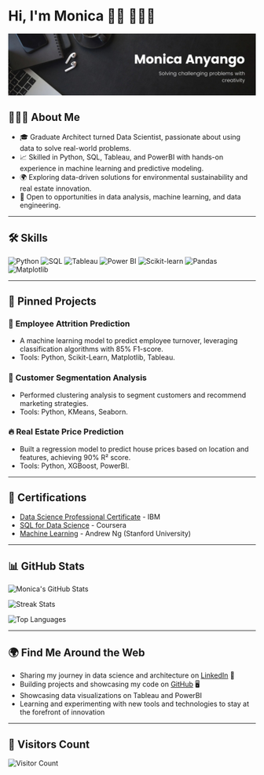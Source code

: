 # Hi, I'm Monica 👋🏾 👩🏾‍💻

<img src="Banner.jpeg" alt="banner that says Monica Anyango - Data Scientist solving challenging problems with creativity">

## 👩🏾‍💻 About Me
- 🎓 Graduate Architect turned Data Scientist, passionate about using data to solve real-world problems.
- 📈 Skilled in Python, SQL, Tableau, and PowerBI with hands-on experience in machine learning and predictive modeling.
- 🌍 Exploring data-driven solutions for environmental sustainability and real estate innovation.
- 💼 Open to opportunities in data analysis, machine learning, and data engineering.

---

## 🛠️ Skills
![Python](https://img.shields.io/badge/Python-3776AB?style=for-the-badge&logo=python&logoColor=white)
![SQL](https://img.shields.io/badge/SQL-005C84?style=for-the-badge&logo=postgresql&logoColor=white)
![Tableau](https://img.shields.io/badge/Tableau-E97627?style=for-the-badge&logo=tableau&logoColor=white)
![Power BI](https://img.shields.io/badge/PowerBI-F2C811?style=for-the-badge&logo=power-bi&logoColor=black)
![Scikit-learn](https://img.shields.io/badge/Scikit--learn-F7931E?style=for-the-badge&logo=scikit-learn&logoColor=white)
![Pandas](https://img.shields.io/badge/Pandas-150458?style=for-the-badge&logo=pandas&logoColor=white)
![Matplotlib](https://img.shields.io/badge/Matplotlib-0076A8?style=for-the-badge&logoColor=white)

---

## 📌 Pinned Projects

### 🌟 **Employee Attrition Prediction**
- A machine learning model to predict employee turnover, leveraging classification algorithms with 85% F1-score.
- Tools: Python, Scikit-Learn, Matplotlib, Tableau.

### 🚀 **Customer Segmentation Analysis**
- Performed clustering analysis to segment customers and recommend marketing strategies.
- Tools: Python, KMeans, Seaborn.

### 🔥 **Real Estate Price Prediction**
- Built a regression model to predict house prices based on location and features, achieving 90% R² score.
- Tools: Python, XGBoost, PowerBI.

---

## 📜 Certifications
- [Data Science Professional Certificate](https://example.com) - IBM
- [SQL for Data Science](https://example.com) - Coursera
- [Machine Learning](https://example.com) - Andrew Ng (Stanford University)

---
## 📊 GitHub Stats

![Monica's GitHub Stats](https://github-readme-stats.vercel.app/api?username=MONISH254&show_icons=true&theme=default&count_private=true)

![Streak Stats](https://github-readme-streak-stats.herokuapp.com/?user=MONISH254&theme=default)

![Top Languages](https://github-readme-stats.vercel.app/api/top-langs/?username=MONISH254&layout=compact&theme=default&langs_count=6)

---

## 🌍 Find Me Around the Web

- Sharing my journey in data science and architecture on [LinkedIn](https://www.linkedin.com/in/monica-anyango-data-scientist) 💼  
- Building projects and showcasing my code on [GitHub](https://github.com/MONISH254) 🖥️  
- Showcasing data visualizations on Tableau and PowerBI  
- Learning and experimenting with new tools and technologies to stay at the forefront of innovation  

---

## 🌟 Visitors Count
![Visitor Count](https://visitor-badge.laobi.icu/badge?page_id=MONISH254.MONISH254)
